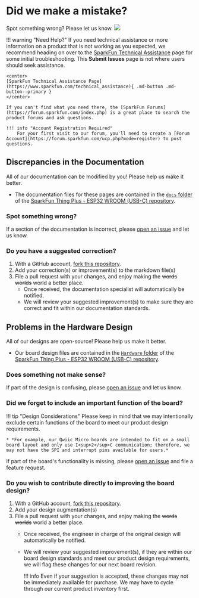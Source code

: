 # Did we make a mistake?

Spot something wrong? Please let us know. <a href="https://github.com/sparkfun/SparkFun_Thing_Plus_ESP32_WROOM_C/issues" alt="Issues"><img src="https://img.shields.io/github/issues/sparkfun/SparkFun_Thing_Plus_ESP32_WROOM_C.svg" /></a>

<!-- Technical Assistance Box -->
!!! warning "Need Help?"
    If you need technical assistance or more information on a product that is not working as you expected, we recommend heading on over to the [SparkFun Technical Assistance](https://www.sparkfun.com/technical_assistanc) page for some initial troubleshooting. This **Submit Issues** page is not where users should seek assistance.

    <center>
    [SparkFun Technical Assistance Page](https://www.sparkfun.com/technical_assistance){ .md-button .md-button--primary }
    </center>
    
    If you can't find what you need there, the [SparkFun Forums](https://forum.sparkfun.com/index.php) is a great place to search the product forums and ask questions.
    
    !!! info "Account Registration Required"
        For your first visit to our forum, you'll need to create a [Forum Account](https://forum.sparkfun.com/ucp.php?mode=register) to post questions.


## Discrepancies in the Documentation
All of our documentation can be modified by you! Please help us make it better.

* The documentation files for these pages are contained in the [`docs` folder](https://github.com/sparkfun/SparkFun_Thing_Plus_ESP32_WROOM_C/tree/main/docs) of the [SparkFun Thing Plus - ESP32 WROOM (USB-C) repository](https://github.com/sparkfun/SparkFun_Thing_Plus_ESP32_WROOM_C).

### Spot something wrong?
If a section of the documentation is incorrect, please [open an issue](https://github.com/sparkfun/SparkFun_Thing_Plus_ESP32_WROOM_C/issues) and let us know.

### Do you have a suggested correction?
1. With a GitHub account, [fork this repository](https://github.com/sparkfun/SparkFun_Thing_Plus_ESP32_WROOM_C/fork).
2. Add your correction(s) or improvement(s) to the markdown file(s)
3. File a pull request with your changes, and enjoy making the ~~words~~ ~~worlds~~ world a better place.
	* Once received, the documentation specialist will automatically be notified.
	* We will review your suggested improvement(s) to make sure they are correct and fit within our documentation standards.

## Problems in the Hardware Design
All of our designs are open-source! Please help us make it better.

* Our board design files are contained in the [`Hardware` folder](https://github.com/sparkfun/SparkFun_Thing_Plus_ESP32_WROOM_C/tree/main/Hardware) of the [SparkFun Thing Plus - ESP32 WROOM (USB-C) repository](https://github.com/sparkfun/SparkFun_Thing_Plus_ESP32_WROOM_C).

### Does something not make sense?
If part of the design is confusing, please [open an issue](https://github.com/sparkfun/SparkFun_Thing_Plus_ESP32_WROOM_C/issues) and let us know.

### Did we forget to include an important function of the board?
!!! tip "Design Considerations"
	Please keep in mind that we may intentionally exclude certain functions of the board to meet our product design requirements.
	
	* *For example, our Qwiic Micro boards are intended to fit on a small board layout and only use I<sup>2</sup>C communication; therefore, we may not have the SPI and interrupt pins available for users.*

If part of the board's functionality is missing, please [open an issue](https://github.com/sparkfun/SparkFun_Thing_Plus_ESP32_WROOM_C/issues) and file a feature request.

### Do you wish to contribute directly to improving the board design?
1. With a GitHub account, [fork this repository](https://github.com/sparkfun/SparkFun_Thing_Plus_ESP32_WROOM_C/fork).
2. Add your design augmentation(s)
3. File a pull request with your changes, and enjoy making the ~~words~~ ~~worlds~~ world a better place.
	* Once received, the engineer in charge of the original design will automatically be notified.
	* We will review your suggested improvement(s), if they are within our board design standards and meet our product design requirements, we will flag these changes for our next board revision.

		!!! info
			Even if your suggestion is accepted, these changes may not be immediately available for purchase. We may have to cycle through our current product inventory first.